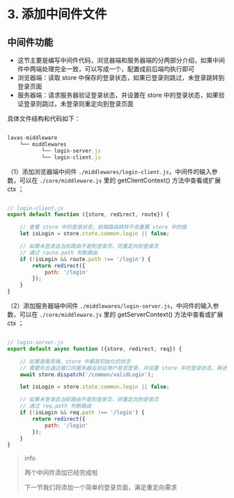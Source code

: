 # 3. 添加中间件文件

## 中间件功能

- 这节主要是编写中间件代码，浏览器端和服务器端的分两部分介绍，如果中间件中两端处理完全一致，可以写成一个，配置成前后端均执行即可
- 浏览器端：读取 store 中保存的登录状态，如果已登录则跳过，未登录跳转到登录页面
- 服务器端：请求服务器验证登录状态，并设置在 store 中的登录状态，如果验证登录则跳过，未登录则重定向到登录页面

具体文件结构和代码如下：

``` js

lavas-middleware
    └── middlewares
           └── login-server.js
           └── login-client.js

```


（1）添加浏览器端中间件 `./middlewares/login-client.js`，中间件的输入参数，可以在 `./core/middleware.js` 里的 getClientContext() 方法中查看或扩展 ctx ；

``` js

// login-client.js
export default function ({store, redirect, route}) {

    // 查看 store 中的登录状态，前端路由跳转不会重置 store 中的值
    let isLogin = store.state.common.login || false;

    // 如果未登录且当前路由不是到登录页，则重定向到登录页
    // 通过 route.path 判断路由
    if (!isLogin && route.path !== '/login') {
        return redirect({
            path: '/login'
        });
    }
}

```

（2）添加服务器端中间件 `./middlewares/login-server.js`，中间件的输入参数，可以在 `./core/middleware.js` 里的 getServerContext() 方法中查看或扩展 ctx ；

``` js

// login-server.js
export default async function ({store, redirect, req}) {

    // 如果是服务端，store 中都是初始化的状态
    // 需要先去通过接口向服务器去验证用户是否登录，并设置 store 中的登录状态，再进行检测
    await store.dispatch('/common/validLogin');

    let isLogin = store.state.common.login || false;

    // 如果未登录且当前路由不是到登录页，则重定向到登录页
    // 通过 req.path 判断路由
    if (!isLogin && req.path !== '/login') {
        return redirect({
            path: '/login'
        });
    }
}

```


> info
>
> 两个中间件添加已经完成啦
>
> 下一节我们将添加一个简单的登录页面，满足重定向需求


